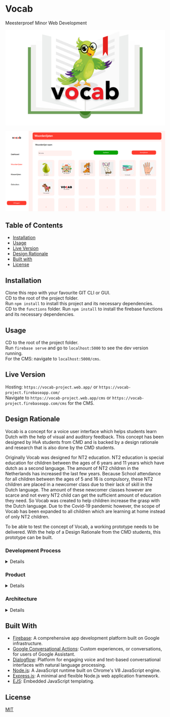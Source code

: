 # Vocab

Meesterproef Minor Web Development

![Poster](docs/poster.png)

![CMS-Poster](docs/cms-poster.png)

## Table of Contents
- [Installation](#installation)
- [Usage](#usage)
- [Live Version](#live-version)
- [Design Rationale](#design-rationale)
- [Built with](#built-with)
- [License](#license)

## Installation
Clone this repo with your favourite GIT CLI or GUI.  
CD to the root of the project folder.  
Run ` npm install ` to install this project and its necessary dependencies.  
CD to the `functions` folder.
Run ` npm install ` to install the firebase functions and its necessary dependencies.  

## Usage
CD to the root of the project folder.  
Run `firebase serve` and go to `localhost:5000` to see the dev version running.  
For the CMS:  navigate to `localhost:5000/cms`.

## Live Version
Hosting: `https://vocab-project.web.app/` or `https://vocab-project.firebaseapp.com/`  
Navigate to `https://vocab-project.web.app/cms` or `https://vocab-project.firebaseapp.com/cms` for the CMS.

## Design Rationale
Vocab is a concept for a voice user interface which helps students learn Dutch with the help of visual and auditory feedback. This concept has been designed by HvA students from CMD and is backed by a design rationale and research that is also done by the CMD students.

Originally Vocab was designed for NT2 education. NT2 education is special education for children between the ages of 6 years and 11 years which have dutch as a second language. The amount of NT2 children in the Netherlands has increased the last few years. Because School attendance for all children between the ages of 5 and 16 is compulsory, these NT2 children are placed in a newcomer class due to their lack of skill in the Dutch language. The amount of these newcomer classes however are scarce and not every NT2 child can get the sufficient amount of education they need. So Vocab was created to help children increase the grasp with the Dutch language. Due to the Covid-19 pandemic however, the scope of Vocab has been expanded to all children which are learning at home instead of only NT2 children.

To be able to test the concept of Vocab, a working prototype needs to be delivered. With the help of a Design Rationale from the CMD students, this prototype can be built.

### Development Process
<details>
This project has a scrum-like approach. There are five sprints that each last a week. Every monday of the week at 9:30 there is a meeting with out coach (Vasilis van Gemert). At the end of the week we have a kind of sprint review and sprint planning with out product owner (Yuri Westplat). During these end of the week meetings, a demo is shown of the progress that has been made so far.   

These are all participants of this tech side of this project:
- Yuri Westplat (Product Owner)
- Vasilis van Gemert (Coach)
- Students HvA CMD (Design Team)
- Heralt Levant (Developer)
- Tabish Nanhekhan (Developer)
</details>

### Product
<details>
Vocab consists of multiple components. These components are:
   
- Voice Interface
- Content Management System (CMS)

#### Voice Interface
<details>
De Voice Interface is het gedeelte dat gebruikt wordt door de leerlingen. Hier krijgen de leerlingen een woord te zien met een gerelateerde afbeelding. De leerlingen moeten dan het woord uitspreken. De Voice Interface geeft dan aan of het woord correct of incorrect is.

The Voice Interface is made with google conversational actions and this is the part of Vocab that is going to be used by the students. 
</details>

#### Content Management System (CMS)
<details>
VOCAB gebruikt lijsten van woorden die door docenten aangepast kunnen worden. Deze woorden moeten worden beheerd door middel van een CMS. Naast het beheren van de woordenlijsten kunnen ook lijsten van klassen en lijst van leerlingen beheerd worden. 

Naast beheren heeft de CMS ook een rapportage functionaliteit waarbij de vooruitgang per leerling gezien kan worden. Ook is er sprake van een chat functionaliteit tussen Docenten.
</details>

</details>

### Architecture 
<details>
MVC-like architecture
</details>

<!---
## Components
<details>
<summary>Dialogflow intents</summary>
The logic for the catching the spoken words of the user when using the app and doing something with it, is in the functions/dialogFlowApp folder. This file contains the intents(chunks of code that correspond to certain things a user says) and the responses that the user hears. This file is a mess, I want to keep the responses that the user hears and the logic for doing certain checks seperate. This will improve the readability.
</details>
-->

## Built With
- [Firebase](https://firebase.google.com/): A comprehensive app development platform built on Google infrastructure.
- [Google Conversational Actions](https://developers.google.com/assistant/conversational/overview): Custom experiences, or conversations, for users of Google Assistant.
- [Dialogflow](https://dialogflow.com/): Platform for engaging voice and text-based conversational interfaces with natural language processing.
- [Node.js](https://nodejs.org/en/): A JavaScript runtime built on Chrome's V8 JavaScript engine.
- [Express.js](https://expressjs.com/): A minimal and flexible Node.js web application framework.
- [EJS](https://ejs.co/): Embedded JavaScript templating.

## License
[MIT](https://choosealicense.com/licenses/mit/)
